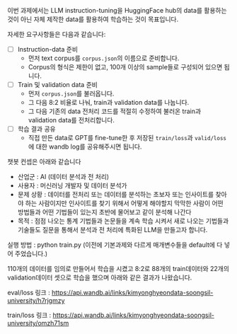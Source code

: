 이번 과제에서는 LLM instruction-tuning을 HuggingFace hub의 data를 활용하는 것이 아닌 자체 제작한 data를 활용하여 학습하는 것이 목표입니다.

자세한 요구사항들은 다음과 같습니다:

- [ ]  Instruction-data 준비
    - 먼저 text corpus를 `corpus.json`의 이름으로 준비합니다.
    - Corpus의 형식은 제한이 없고, 100개 이상의 sample들로 구성되어 있으면 됩니다.
- [ ]  Train 및 validation data 준비
    - 먼저 `corpus.json`를 불러옵니다.
    - 그 다음 8:2 비율로 나눠, train과 validation data를 나눕니다.
    - 그 다음 기존의 data 전처리 코드를 적절히 수정하여 불러온 train과 validation data를 전처리합니다.
- [ ]  학습 결과 공유
    - 직접 만든 data로 GPT를 fine-tune한 후 저장된 `train/loss`과 `valid/loss`에 대한 wandb log를 공유해주시면 됩니다.


챗봇 컨셉은 아래와 같습니다

- 산업군 : AI (데이터 분석과 전 처리)
- 사용자 : 머신러닝 개발자 및 데이터 분석가
- 문제 상황 : 데이터를 전처리 또는 데이터를 분석하는 초보자 또는 인사이트를 찾아야 하는 사람이지만 인사이트를 찾기 위해서 어떻게 해야할지 막막한 사람이 어떤 방법들과 어떤 기법들이 있는지 초반에 물어보고 같이 분석해 나간다
- 목적 : 점점 나오는 통계 기법들과 논문들을 계속 학습 시켜서 새로 나오는 기법들과 기술들도 질문을 통해서 분석과 전 처리에 특화된 LLM을 만들고자 합니다.



실행 방법 :  python train.py (이전에 기본과제와 다르게 매개변수들을 default에 다 넣어 주었습니다.)

110개의 데이터를 임의로 만들어서 학습을 시켰고 8:2로 88개의 train데이터와 22개의 validation데이터 셋으로 학습을 했으며 아래와 같은 결과가 나왔습니다.

eval/loss 링크 : https://api.wandb.ai/links/kimyonghyeondata-soongsil-university/h7rjgmzy

train/loss 링크 : https://api.wandb.ai/links/kimyonghyeondata-soongsil-university/omzh71sm

